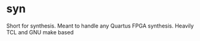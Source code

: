 # syn
Short for synthesis. Meant to handle any Quartus FPGA synthesis. Heavily TCL and GNU make based
